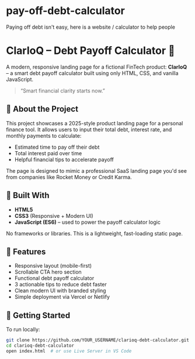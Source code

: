 # pay-off-debt-calculator
Paying off debt isn't easy, here is a website / calculator to help people

# ClarIoQ – Debt Payoff Calculator 💸

A modern, responsive landing page for a fictional FinTech product: **ClarIoQ** – a smart debt payoff calculator built using only HTML, CSS, and vanilla JavaScript.

> “Smart financial clarity starts now.”

## 🧠 About the Project

This project showcases a 2025-style product landing page for a personal finance tool. It allows users to input their total debt, interest rate, and monthly payments to calculate:

- Estimated time to pay off their debt
- Total interest paid over time
- Helpful financial tips to accelerate payoff

The page is designed to mimic a professional SaaS landing page you'd see from companies like Rocket Money or Credit Karma.

## 🔧 Built With

- **HTML5**
- **CSS3** (Responsive + Modern UI)
- **JavaScript (ES6)** – used to power the payoff calculator logic

No frameworks or libraries. This is a lightweight, fast-loading static page.

## 🎯 Features

- Responsive layout (mobile-first)
- Scrollable CTA hero section
- Functional debt payoff calculator
- 3 actionable tips to reduce debt faster
- Clean modern UI with branded styling
- Simple deployment via Vercel or Netlify

## 🚀 Getting Started

To run locally:

```bash
git clone https://github.com/YOUR_USERNAME/clarioq-debt-calculator.git
cd clarioq-debt-calculator
open index.html  # or use Live Server in VS Code
